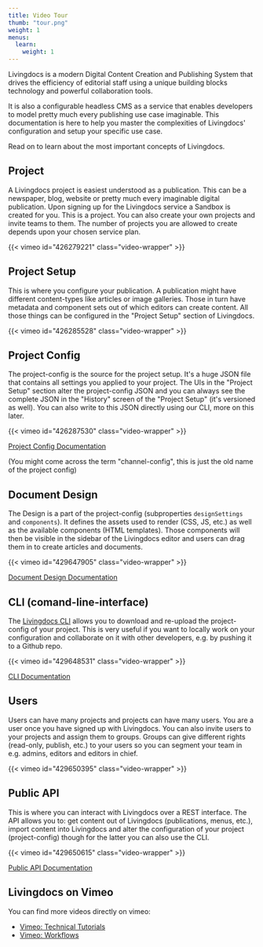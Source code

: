 ```yaml
---
title: Video Tour
thumb: "tour.png"
weight: 1
menus:
  learn:
    weight: 1
---
```


Livingdocs is a modern Digital Content Creation and Publishing System that drives the efficiency of editorial staff using a unique building blocks technology and powerful collaboration tools.

It is also a configurable headless CMS as a service that enables developers to model pretty much every publishing use case imaginable. This documentation is here to help you master the complexities of Livingdocs' configuration and setup your specific use case.

Read on to learn about the most important concepts of Livingdocs.


## Project

A Livingdocs project is easiest understood as a publication. This can be a newspaper, blog, website or pretty much every imaginable digital publication. Upon signing up for the Livingdocs service a Sandbox is created for you. This is a project. You can also create your own projects and invite teams to them. The number of projects you are allowed to create depends upon your chosen service plan.

{{< vimeo id="426279221" class="video-wrapper" >}}


## Project Setup

This is where you configure your publication. A publication might have different content-types like articles or image galleries. Those in turn have metadata and component sets out of which editors can create content. All those things can be configured in the "Project Setup" section of Livingdocs.

{{< vimeo id="426285528" class="video-wrapper" >}}


## Project Config

The project-config is the source for the project setup. It's a huge JSON file that contains all settings you applied to your project. The UIs in the "Project Setup" section alter the project-config JSON and you can always see the complete JSON in the "History" screen of the "Project Setup" (it's versioned as well). You can also write to this JSON directly using our CLI, more on this later.

{{< vimeo id="426287530" class="video-wrapper" >}}


[Project Config Documentation](/reference-docs/project-config)

(You might come across the term "channel-config", this is just the old name of the project config)

## Document Design

The Design is a part of the project-config \(subproperties `designSettings` and `components`\). It defines the assets used to render \(CSS, JS, etc.\) as well as the available components \(HTML templates\). Those components will then be visible in the sidebar of the Livingdocs editor and users can drag them in to create articles and documents.

{{< vimeo id="429647905" class="video-wrapper" >}}

[Document Design Documentation](/reference-docs/document/document-design)

## CLI \(comand-line-interface\)

The [Livingdocs CLI](https://github.com/livingdocsIO/livingdocs-cli) allows you to download and re-upload the project-config of your project. This is very useful if you want to locally work on your configuration and collaborate on it with other developers, e.g. by pushing it to a Github repo.

{{< vimeo id="429648531" class="video-wrapper" >}}

[CLI Documentation](/reference-docs/cli-sdk)

## Users

Users can have many projects and projects can have many users. You are a user once you have signed up with Livingdocs. You can also invite users to your projects and assign them to groups. Groups can give different rights \(read-only, publish, etc.\) to your users so you can segment your team in e.g. admins, editors and editors in chief.

{{< vimeo id="429650395" class="video-wrapper" >}}

## Public API

This is where you can interact with Livingdocs over a REST interface. The API allows you to: get content out of Livingdocs \(publications, menus, etc.\), import content into Livingdocs and alter the configuration of your project \(project-config\) though for the latter you can also use the CLI.

{{< vimeo id="429650615" class="video-wrapper" >}}

[Public API Documentation](/reference-docs/public-api)

## Livingdocs on Vimeo

You can find more videos directly on vimeo:
- [Vimeo: Technical Tutorials](https://vimeo.com/showcase/5875797)
- [Vimeo: Workflows](https://vimeo.com/showcase/7538934)
